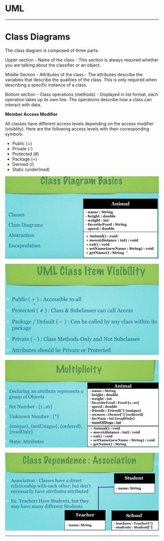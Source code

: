 # UML
---

# Class Diagrams

The class diagram is composed of three parts:

Upper section - Name of the class - This section is always required whether you are talking about the classifier or an object.

Middle Section - Attributes of the class - The attributes describe the variables that describe the qualities of the class. This is only required when describing a specific instance of a class.

Bottom section - Class operations (methods) - Displayed in list format, each operation takes up its own line. The operations describe how a class can interact with data.

**Member Access Modifier**

All classes have different access levels depending on the access modifier (visiblity). Here are the following access levels with their corresponding symbols:

- Public (+) 
- Private (-)
- Protected (#)
- Package (~)
- Derived (/)
- Static (underlined)

![class_diagram_basics](./_imageUML/class_diagram_basics.PNG)

![class_visibility](./_imageUML/class_visibility.PNG)

![multiplicity](./_imageUML/multiplicity.PNG)

![association](./_imageUML/association.PNG)

---


